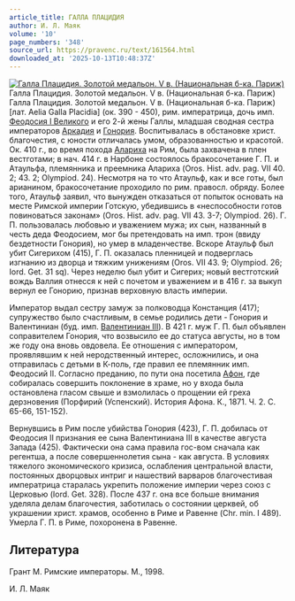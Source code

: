 ```yaml
---
article_title: ГАЛЛА ПЛАЦИДИЯ
author: И. Л. Маяк
volume: '10'
page_numbers: '348'
source_url: https://pravenc.ru/text/161564.html
downloaded_at: '2025-10-13T10:48:37Z'
---
```


[![Галла Плацидия. Золотой медальон. V в. (Национальная б-ка. Париж)](https://pravenc.ru/data/294/467/1234/i200.jpg "Кликните для увеличения картинки")](https://pravenc.ru/data/294/467/1234/i400.jpg)Галла Плацидия. Золотой медальон. V в. (Национальная б-ка. Париж)  
Галла Плацидия. Золотой медальон. V в. (Национальная б-ка. Париж)[лат. Aelia Galla Placidia] (ок. 390 - 450), рим. императрица, дочь имп. [Феодосия I Великого](<https://pravenc.ru/text/Феодосия I Великого.html>) и его 2-й жены Галлы, младшая сводная сестра императоров [Аркадия](https://pravenc.ru/text/Аркадия.html) и [Гонория](https://pravenc.ru/text/Гонорий.html). Воспитывалась в обстановке христ. благочестия, с юности отличалась умом, образованностью и красотой. Ок. 410 г., во время похода [Алариха](https://pravenc.ru/text/Алариха.html) на Рим, была захвачена в плен вестготами; в нач. 414 г. в Нарбоне состоялось бракосочетание Г. П. и Атаульфа, племянника и преемника Алариха (Oros. Hist. adv. pag. VII 40. 2; 43. 2; Olympiod. 24). Несмотря на то что Атаульф, как и все готы, был арианином, бракосочетание проходило по рим. правосл. обряду. Более того, Атаульф заявил, что вынужден отказаться от попыток основать на месте Римской империи Готскую, убедившись в «неспособности готов повиноваться законам» (Oros. Hist. adv. pag. VII 43. 3-7; Olympiod. 26). Г. П. пользовалась любовью и уважением мужа; их сын, названный в честь деда Феодосием, мог бы претендовать на имп. трон (ввиду бездетности Гонория), но умер в младенчестве. Вскоре Атаульф был убит Сигерихом (415), Г. П. оказалась пленницей и подверглась изгнанию из дворца и тяжким унижениям (Oros. VII 43. 9; Olympiod. 26; Iord. Get. 31 sq). Через неделю был убит и Сигерих; новый вестготский вождь Валлия отнесся к ней с почетом и уважением и в 416 г. за выкуп вернул ее Гонорию, признав верховную власть империи.

Император выдал сестру замуж за полководца Констанция (417); супружество было счастливым, в семье родились дети - Гонория и Валентиниан (буд. имп. [Валентиниан III](<https://pravenc.ru/text/Валентиниан III.html>)). В 421 г. муж Г. П. был объявлен соправителем Гонория, что возвысило ее до статуса августы, но в том же году она вновь овдовела. Ее отношения с императором, проявлявшим к ней неродственный интерес, осложнились, и она отправилась с детьми в К-поль, где правил ее племянник имп. Феодосий II. Согласно преданию, по пути она посетила [Афон](https://pravenc.ru/text/Афон.html), где собиралась совершить поклонение в храме, но у входа была остановлена гласом свыше и взмолилась о прощении ей греха дерзновения (Порфирий (Успенский). История Афона. К., 1871. Ч. 2. С. 65-66, 151-152).

Вернувшись в Рим после убийства Гонория (423), Г. П. добилась от Феодосия II признания ее сына Валентиниана III в качестве августа Запада (425). Фактически она сама правила гос-вом сначала как регентша, а после совершеннолетия сына - как августа. В условиях тяжелого экономического кризиса, ослабления центральной власти, постоянных дворцовых интриг и нашествий варваров благочестивая императрица старалась укрепить положение империи через союз с Церковью (Iord. Get. 328). После 437 г. она все больше внимания уделяла делам благочестия, заботилась о состоянии церквей, об украшении христ. храмов, особенно в Риме и Равенне (Chr. min. I 489). Умерла Г. П. в Риме, похоронена в Pавенне.

## Литература

Грант М. Римские императоры. М., 1998.

И. Л. Маяк
